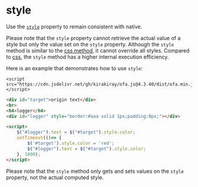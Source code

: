 # style

Use the [`style`](https://developer.mozilla.org/en-US/docs/Web/API/HTMLElement/style) property to remain consistent with native.

Please note that the `style` property cannot retrieve the actual value of a style but only the value set on the `style` property. Although the `style` method is similar to the [css method](./css.md), it cannot override all styles. Compared to [css](./css.md), the `style` method has a higher internal execution efficiency.

Here is an example that demonstrates how to use `style`: 

<html-viewer>

```
<script src="https://cdn.jsdelivr.net/gh/kirakiray/ofa.js@4.3.40/dist/ofa.min.js"></script>
```

```html
<div id="target">origin text</div>
<br>
<h4>logger</h4>
<div id="logger" style="border:#aaa solid 1px;padding:8px;"></div>

<script>
    $("#logger").text = $("#target").style.color;
    setTimeout(()=> {
        $('#target').style.color = 'red';
        $("#logger").text = $("#target").style.color;
    }, 1000);
</script>
```

</html-viewer>

Please note that the `style` method only gets and sets values on the `style` property, not the actual computed style.